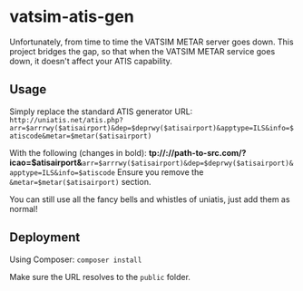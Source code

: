 # vatsim-atis-gen

Unfortunately, from time to time the VATSIM METAR server goes down. This project bridges the gap, so that when the VATSIM METAR service goes down, it doesn't affect your ATIS capability.

## Usage

Simply replace the standard ATIS generator URL:
`
http://uniatis.net/atis.php?arr=$arrrwy($atisairport)&dep=$deprwy($atisairport)&apptype=ILS&info=$atiscode&metar=$metar($atisairport)
`

With the following (changes in bold):
**<span>tp://</span>://path-to-src.com/?icao=\$atisairport&**`arr=$arrrwy($atisairport)&dep=$deprwy($atisairport)&apptype=ILS&info=$atiscode`
Ensure you remove the `&metar=$metar($atisairport)` section.

You can still use all the fancy bells and whistles of uniatis, just add them as normal!

## Deployment
Using Composer:
`composer install`

Make sure the URL resolves to the `public` folder.
